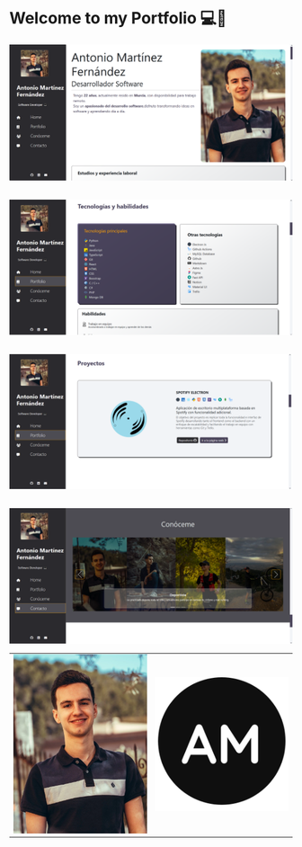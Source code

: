 # Welcome to my Portfolio 💻🎨

![Home](assets/walkthrough/home.png)
<br>
<br>

![Tecnologias](assets/walkthrough/tecnologias.png)
<br>
<br>

![Proyectos](assets/walkthrough/proyectos.png)
<br>
<br>

![Conoceme](assets/walkthrough/conoceme.png)

<table>
  <tr>
    <td align="center"><a href="https://github.com/AntonioMrtz"><img src="assets/images/bio/header_frente.webp" width="400PX; " alt=""/></td>
    <td align="center"><a href="https://github.com/AntonioMrtz"><img src="assets/images/thumbnails/logoAM.png" width="400PX;" alt=""/></td>
  </tr>
</table>
